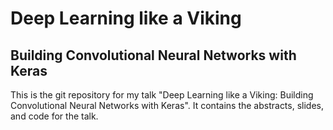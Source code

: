 # Deep Learning like a Viking
## Building Convolutional Neural Networks with Keras

This is the git repository for my talk "Deep Learning like a Viking: Building Convolutional Neural Networks with Keras". It contains the abstracts, slides, and code for the talk.
